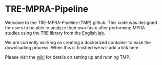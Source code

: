 # TRE-MPRA-Pipeline

Welcome to the TRE-MPRA-Pipeline (TMP) github. This code was designed for users to be able to analyze their own fastq after performing MPRA studies using the TRE library from the [English lab](https://www.english.biochem.utah.edu/).

We are currently working on creating a dockerized container to ease the downloading process. When this is finished we will add a link here. 

Please visit the [wiki](https://github.com/JGEnglishLab/TMP/wiki) for details on setting up and running TMP.
